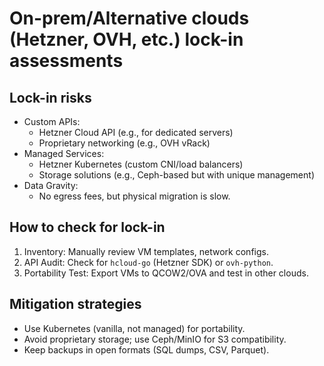 # On-prem/Alternative clouds (Hetzner, OVH, etc.) lock-in assessments  

## Lock-in risks  

- Custom APIs:  
  - Hetzner Cloud API (e.g., for dedicated servers)  
  - Proprietary networking (e.g., OVH vRack)  
- Managed Services:  
  - Hetzner Kubernetes (custom CNI/load balancers)  
  - Storage solutions (e.g., Ceph-based but with unique management)  
- Data Gravity:  
  - No egress fees, but physical migration is slow.  

## How to check for lock-in  

1. Inventory: Manually review VM templates, network configs.  
1. API Audit: Check for `hcloud-go` (Hetzner SDK) or `ovh-python`.  
1. Portability Test: Export VMs to QCOW2/OVA and test in other clouds.  

## Mitigation strategies  

- Use Kubernetes (vanilla, not managed) for portability.  
- Avoid proprietary storage; use Ceph/MinIO for S3 compatibility.  
- Keep backups in open formats (SQL dumps, CSV, Parquet).  
